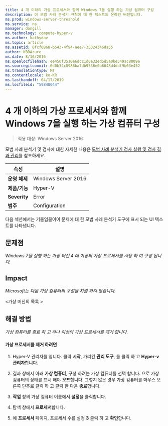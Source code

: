 ```yaml
---
title: 4 개 이하의 가상 프로세서와 함께 Windows 7을 실행 하는 가상 컴퓨터 구성
description: 이 모범 사례 분석기 규칙에 대 한 텍스트의 온라인 버전입니다.
ms.prod: windows-server-threshold
ms.service: na
manager: dongill
ms.technology: compute-hyper-v
ms.author: kathydav
ms.topic: article
ms.assetid: 8fcf0868-b543-4f94-aee7-35324346da55
author: KBDAzure
ms.date: 8/16/2016
ms.openlocfilehash: ee450f3510e6dcc1d0a32ed5d5a0be549ac8809e
ms.sourcegitcommit: 0d0b32c8986ba7db9536e0b8648d4ddf9b03e452
ms.translationtype: MT
ms.contentlocale: ko-KR
ms.lasthandoff: 04/17/2019
ms.locfileid: "59848044"
---
```

# <a name="configure-virtual-machines-running-windows-7-with-no-more-than-4-virtual-processors"></a>4 개 이하의 가상 프로세서와 함께 Windows 7을 실행 하는 가상 컴퓨터 구성

>적용 대상: Windows Server 2016

모범 사례 분석기 및 검사에 대한 자세한 내용은 [모범 사례 분석기 검사 실행 및 검사 결과 관리](https://go.microsoft.com/fwlink/p/?LinkID=223177)를 참조하세요.  
  
|속성|설명|  
|-|-|  
|**운영 체제**|Windows Server 2016|  
|**제품/기능**|Hyper-V|  
|**Severity**|Error|  
|**범주**|Configuration|  
  
다음 섹션에서는 기울임꼴이이 문제에 대 한 모범 사례 분석기 도구에 표시 되는 UI 텍스트를 나타냅니다.  
  
## <a name="issue"></a>**문제점**  
*Windows 7을 실행 하는 가상 머신 4 대 이상의 가상 프로세서를 사용 하 여 구성 됩니다.*  
  
## <a name="impact"></a>**Impact**  
*Microsoft는 다음 가상 컴퓨터의 구성을 지원 하지 않습니다.*  
  
\<가상 머신의 목록 >  
  
## <a name="resolution"></a>**해결 방법**  
*가상 컴퓨터를 종료 하 고 하나 이상의 가상 프로세서를 제거 합니다.*  
  
#### <a name="to-remove-virtual-processors"></a>가상 프로세서를 제거 하려면  
  
1.  Hyper-V 관리자를 엽니다. 클릭 **시작**, 가리킨 **관리 도구**, 를 클릭 하 고 **Hyper-v 관리자**합니다.  
  
2.  결과 창에서 아래 **가상 컴퓨터**, 구성 하려는 가상 컴퓨터를 선택 합니다. 으로 가상 컴퓨터의 상태를 표시 해야 **오프**합니다. 그렇지 않은 경우 가상 컴퓨터를 마우스 오른쪽 단추로 클릭 하 고 클릭 한 다음 **종료**합니다.  
  
3.  **작업** 창의 가상 컴퓨터 이름에서 **설정**을 클릭합니다.  
  
4.  탐색 창에서 **프로세서**합니다.  
  
5.  에 **프로세서** 페이지, 프로세서 수를 설정 **3** 클릭 하 고 **확인**합니다.  
  


